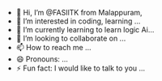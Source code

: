 - 👋 Hi, I’m @FASIlTK from Malappuram,
- 👀 I’m interested in coding, learning  ...
- 🌱 I’m currently learning to learn logic Ai...
- 💞️ I’m looking to collaborate on ...
- 📫 How to reach me ...
- 😄 Pronouns: ...
- ⚡ Fun fact: I would like to talk to you  ...

<!---
FASIlTK07/FASIlTK07 is a ✨ special ✨ repository because its `README.md` (this file) appears on your GitHub profile.
You can click the Preview link to take a look at your changes.
--->
